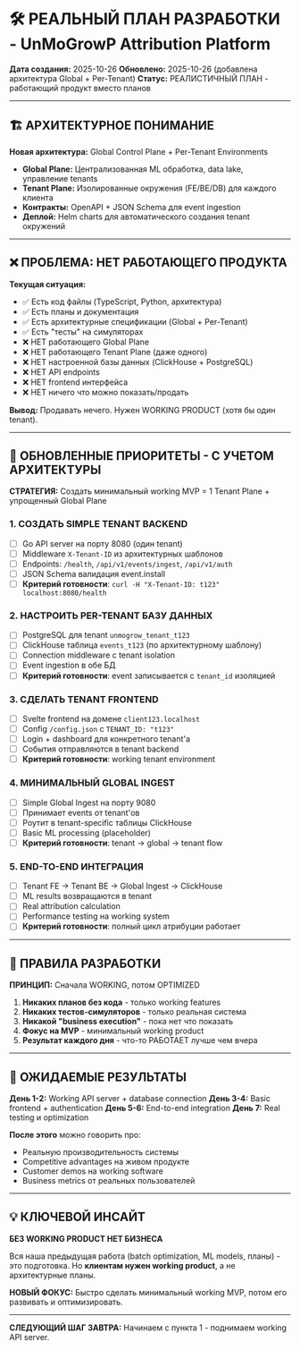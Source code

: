 # 🛠️ РЕАЛЬНЫЙ ПЛАН РАЗРАБОТКИ - UnMoGrowP Attribution Platform
**Дата создания:** 2025-10-26
**Обновлено:** 2025-10-26 (добавлена архитектура Global + Per-Tenant)
**Статус:** РЕАЛИСТИЧНЫЙ ПЛАН - работающий продукт вместо планов

---

## 🏗️ АРХИТЕКТУРНОЕ ПОНИМАНИЕ

**Новая архитектура:** Global Control Plane + Per-Tenant Environments
- **Global Plane:** Централизованная ML обработка, data lake, управление tenants
- **Tenant Plane:** Изолированные окружения (FE/BE/DB) для каждого клиента
- **Контракты:** OpenAPI + JSON Schema для event ingestion
- **Деплой:** Helm charts для автоматического создания tenant окружений

---

## ❌ ПРОБЛЕМА: НЕТ РАБОТАЮЩЕГО ПРОДУКТА

**Текущая ситуация:**
- ✅ Есть код файлы (TypeScript, Python, архитектура)
- ✅ Есть планы и документация
- ✅ Есть архитектурные спецификации (Global + Per-Tenant)
- ✅ Есть "тесты" на симуляторах
- ❌ НЕТ работающего Global Plane
- ❌ НЕТ работающего Tenant Plane (даже одного)
- ❌ НЕТ настроенной базы данных (ClickHouse + PostgreSQL)
- ❌ НЕТ API endpoints
- ❌ НЕТ frontend интерфейса
- ❌ НЕТ ничего что можно показать/продать

**Вывод:** Продавать нечего. Нужен WORKING PRODUCT (хотя бы один tenant).

---

## 🎯 ОБНОВЛЕННЫЕ ПРИОРИТЕТЫ - С УЧЕТОМ АРХИТЕКТУРЫ

**СТРАТЕГИЯ:** Создать минимальный working MVP = 1 Tenant Plane + упрощенный Global Plane

### 1. **СОЗДАТЬ SIMPLE TENANT BACKEND**
- [ ] Go API server на порту 8080 (один tenant)
- [ ] Middleware `X-Tenant-ID` из архитектурных шаблонов
- [ ] Endpoints: `/health`, `/api/v1/events/ingest`, `/api/v1/auth`
- [ ] JSON Schema валидация event.install
- [ ] **Критерий готовности**: `curl -H "X-Tenant-ID: t123" localhost:8080/health`

### 2. **НАСТРОИТЬ PER-TENANT БАЗУ ДАННЫХ**
- [ ] PostgreSQL для tenant `unmogrow_tenant_t123`
- [ ] ClickHouse таблица `events_t123` (по архитектурному шаблону)
- [ ] Connection middleware с tenant isolation
- [ ] Event ingestion в обе БД
- [ ] **Критерий готовности**: event записывается с `tenant_id` изоляцией

### 3. **СДЕЛАТЬ TENANT FRONTEND**
- [ ] Svelte frontend на домене `client123.localhost`
- [ ] Config `/config.json` с `TENANT_ID: "t123"`
- [ ] Login + dashboard для конкретного tenant'а
- [ ] События отправляются в tenant backend
- [ ] **Критерий готовности**: working tenant environment

### 4. **МИНИМАЛЬНЫЙ GLOBAL INGEST**
- [ ] Simple Global Ingest на порту 9080
- [ ] Принимает events от tenant'ов
- [ ] Роутит в tenant-specific таблицы ClickHouse
- [ ] Basic ML processing (placeholder)
- [ ] **Критерий готовности**: tenant → global → tenant flow

### 5. **END-TO-END ИНТЕГРАЦИЯ**
- [ ] Tenant FE → Tenant BE → Global Ingest → ClickHouse
- [ ] ML results возвращаются в tenant
- [ ] Real attribution calculation
- [ ] Performance testing на working system
- [ ] **Критерий готовности**: полный цикл атрибуции работает

---

## 🚨 ПРАВИЛА РАЗРАБОТКИ

**ПРИНЦИП:** Сначала WORKING, потом OPTIMIZED

1. **Никаких планов без кода** - только working features
2. **Никаких тестов-симуляторов** - только реальная система
3. **Никакой "business execution"** - пока нет что показать
4. **Фокус на MVP** - минимальный working product
5. **Результат каждого дня** - что-то РАБОТАЕТ лучше чем вчера

---

## 📅 ОЖИДАЕМЫЕ РЕЗУЛЬТАТЫ

**День 1-2:** Working API server + database connection
**День 3-4:** Basic frontend + authentication
**День 5-6:** End-to-end integration
**День 7:** Real testing и optimization

**После этого** можно говорить про:
- Реальную производительность системы
- Competitive advantages на живом продукте
- Customer demos на working software
- Business metrics от реальных пользователей

---

## 💡 КЛЮЧЕВОЙ ИНСАЙТ

**БЕЗ WORKING PRODUCT НЕТ БИЗНЕСА**

Вся наша предыдущая работа (batch optimization, ML models, планы) - это подготовка. Но **клиентам нужен working product**, а не архитектурные планы.

**НОВЫЙ ФОКУС:** Быстро сделать минимальный working MVP, потом его развивать и оптимизировать.

---

**СЛЕДУЮЩИЙ ШАГ ЗАВТРА:**
Начинаем с пункта 1 - поднимаем working API server.